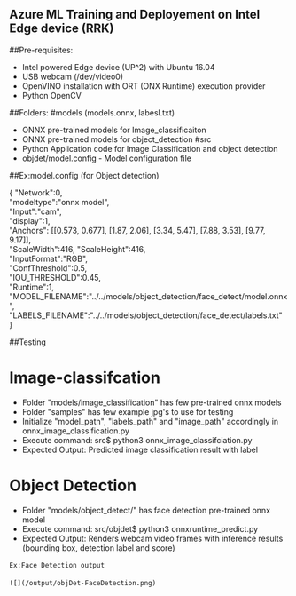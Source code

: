 ## Azure ML Training and Deployement on Intel Edge device (RRK)

##Pre-requisites:
 - Intel powered Edge device (UP^2) with Ubuntu 16.04
 - USB webcam (/dev/video0)
 - OpenVINO installation with ORT (ONX Runtime) execution provider
 - Python OpenCV 

##Folders:
 #models (models.onnx, labesl.txt)
   - ONNX pre-trained models for Image_classificaiton
   - ONNX pre-trained models for object_detection
 #src
   - Python Application code for Image Classification and object detection
   - objdet/model.config - Model configuration file


##Ex:model.config (for Object detection)
 
  {
   "Network":0,  
   "modeltype":"onnx model",  
   "Input":"cam",    
   "display":1,  
   "Anchors": [[0.573, 0.677], [1.87, 2.06], [3.34, 5.47], [7.88, 3.53], [9.77, 9.17]],  
   "ScaleWidth":416, 
   "ScaleHeight":416,  
   "InputFormat":"RGB",  
   "ConfThreshold":0.5,   
   "IOU_THRESHOLD":0.45,  
   "Runtime":1,  
   "MODEL_FILENAME":"../../models/object_detection/face_detect/model.onnx",  
   "LABELS_FILENAME":"../../models/object_detection/face_detect/labels.txt"  
  }
 
##Testing
 # Image-classifcation
   - Folder "models/image_classification" has few pre-trained onnx models
   - Folder "samples" has few example jpg's to use for testing
   - Initialize "model_path", "labels_path" and "image_path" accordingly in onnx_image_classification.py 
   - Execute command: src$ python3 onnx_image_classifciation.py
   - Expected Output: Predicted image classification result with label 

 # Object Detection
   - Folder "models/object_detect/" has face detection pre-trained onnx model
   - Execute command: src/objdet$ python3 onnxruntime_predict.py <model configuration file : model.config>
   - Expected Output: Renders webcam video frames with inference results (bounding box, detection label and score)
   
    Ex:Face Detection output 
    
    ![](/output/objDet-FaceDetection.png) 
